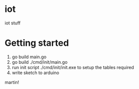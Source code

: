 # iot
iot stuff

# Getting started
1. go build main.go
2. go build ./cmd/init/main.go
3. run init script ./cmd/init/init.exe to setup the tables required
4. write sketch to arduino

martin!
